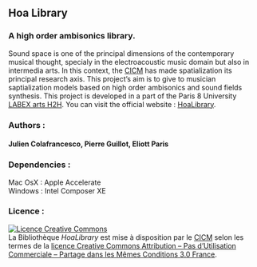 ## Hoa Library 

### A high order ambisonics library.

<p>Sound space is one of the principal dimensions of the contemporary musical thought, specialy in the electroacoustic music domain but also in intermedia arts. In this context, the <a title="CICM" href="http://cicm.mshparisnord.org/" target="_blank">CICM</a> has made spatialization its principal research axis. This project&#8217;s aim is to give to musician saptialization models based on high order ambisonics and sound fields synthesis. This project is developed in a part of the Paris 8 University <a title="CICM" href="http://www.labex-arts-h2h.fr/" target="_blank">LABEX arts H2H</a>. You can visit the official website : <a href="http://www.mshparisnord.fr/hoalibrary/" target="_blank"> HoaLibrary</a>.

### Authors :

#### Julien Colafrancesco, Pierre Guillot, Eliott Paris

### Dependencies : 

Mac OsX : Apple Accelerate <br />
Windows : Intel Composer XE

### Licence : 

<p><a href="http://creativecommons.org/licenses/by-nc-sa/3.0/fr/" onclick="javascript:_gaq.push(['_trackEvent','outbound-article','http://creativecommons.org']);" rel="license"><img style="border-width: 0;" src="http://i.creativecommons.org/l/by-nc-sa/3.0/fr/88x31.png" alt="Licence Creative Commons" /></a><br />
La Bibliothèque <em>HoaLibrary</em> est mise à disposition par le <a href="http://cicm.mshparisnord.org/" onclick="javascript:_gaq.push(['_trackEvent','outbound-article','http://cicm.mshparisnord.org']);" rel="cc:attributionURL">CICM</a> selon les termes de la <a href="http://creativecommons.org/licenses/by-nc-sa/3.0/fr/" onclick="javascript:_gaq.push(['_trackEvent','outbound-article','http://creativecommons.org']);" rel="license">licence Creative Commons Attribution &#8211; Pas d’Utilisation Commerciale &#8211; Partage dans les Mêmes Conditions 3.0 France</a>.<br />


